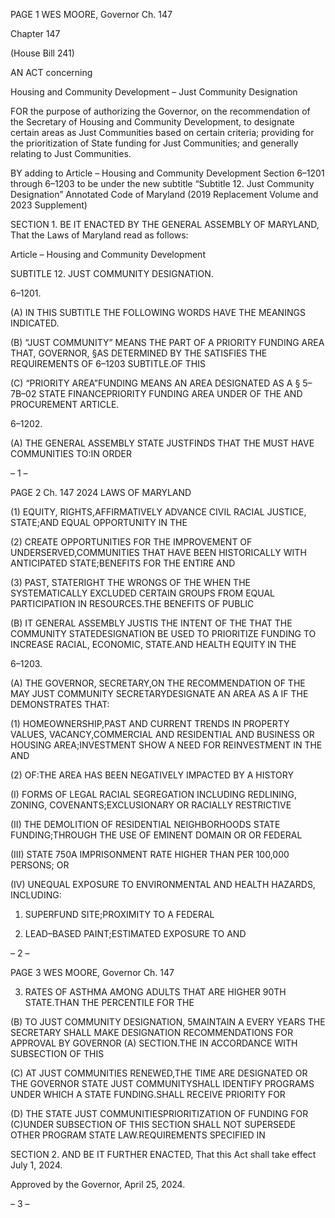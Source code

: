 PAGE 1
WES MOORE, Governor Ch. 147

Chapter 147

(House Bill 241)

AN ACT concerning

Housing and Community Development – Just Community Designation

FOR the purpose of authorizing the Governor, on the recommendation of the Secretary of
Housing and Community Development, to designate certain areas as Just
Communities based on certain criteria; providing for the prioritization of State
funding for Just Communities; and generally relating to Just Communities.

BY adding to
Article – Housing and Community Development
Section 6–1201 through 6–1203 to be under the new subtitle “Subtitle 12. Just
Community Designation”
Annotated Code of Maryland
(2019 Replacement Volume and 2023 Supplement)

SECTION 1. BE IT ENACTED BY THE GENERAL ASSEMBLY OF MARYLAND,
That the Laws of Maryland read as follows:

Article – Housing and Community Development

SUBTITLE 12. JUST COMMUNITY DESIGNATION.

6–1201.

(A) IN THIS SUBTITLE THE FOLLOWING WORDS HAVE THE MEANINGS
INDICATED.

(B) “JUST COMMUNITY” MEANS THE PART OF A PRIORITY FUNDING AREA
THAT, GOVERNOR, §AS DETERMINED BY THE SATISFIES THE REQUIREMENTS OF
6–1203 SUBTITLE.OF THIS

(C) “PRIORITY AREA”FUNDING MEANS AN AREA DESIGNATED AS A
§ 5–7B–02 STATE FINANCEPRIORITY FUNDING AREA UNDER OF THE AND
PROCUREMENT ARTICLE.

6–1202.

(A) THE GENERAL ASSEMBLY STATE JUSTFINDS THAT THE MUST HAVE
COMMUNITIES TO:IN ORDER

– 1 –

PAGE 2
Ch. 147 2024 LAWS OF MARYLAND

(1) EQUITY, RIGHTS,AFFIRMATIVELY ADVANCE CIVIL RACIAL
JUSTICE, STATE;AND EQUAL OPPORTUNITY IN THE

(2) CREATE OPPORTUNITIES FOR THE IMPROVEMENT OF
UNDERSERVED,COMMUNITIES THAT HAVE BEEN HISTORICALLY WITH ANTICIPATED
STATE;BENEFITS FOR THE ENTIRE AND

(3) PAST, STATERIGHT THE WRONGS OF THE WHEN THE
SYSTEMATICALLY EXCLUDED CERTAIN GROUPS FROM EQUAL PARTICIPATION IN
RESOURCES.THE BENEFITS OF PUBLIC

(B) IT GENERAL ASSEMBLY JUSTIS THE INTENT OF THE THAT THE
COMMUNITY STATEDESIGNATION BE USED TO PRIORITIZE FUNDING TO INCREASE
RACIAL, ECONOMIC, STATE.AND HEALTH EQUITY IN THE

6–1203.

(A) THE GOVERNOR, SECRETARY,ON THE RECOMMENDATION OF THE MAY
JUST COMMUNITY SECRETARYDESIGNATE AN AREA AS A IF THE DEMONSTRATES
THAT:

(1) HOMEOWNERSHIP,PAST AND CURRENT TRENDS IN PROPERTY
VALUES, VACANCY,COMMERCIAL AND RESIDENTIAL AND BUSINESS OR HOUSING
AREA;INVESTMENT SHOW A NEED FOR REINVESTMENT IN THE AND

(2) OF:THE AREA HAS BEEN NEGATIVELY IMPACTED BY A HISTORY

(I) FORMS OF LEGAL RACIAL SEGREGATION INCLUDING
REDLINING, ZONING, COVENANTS;EXCLUSIONARY OR RACIALLY RESTRICTIVE

(II) THE DEMOLITION OF RESIDENTIAL NEIGHBORHOODS
STATE FUNDING;THROUGH THE USE OF EMINENT DOMAIN OR OR FEDERAL

(III) STATE 750A IMPRISONMENT RATE HIGHER THAN PER
100,000 PERSONS; OR

(IV) UNEQUAL EXPOSURE TO ENVIRONMENTAL AND HEALTH
HAZARDS, INCLUDING:

1. SUPERFUND SITE;PROXIMITY TO A FEDERAL

2. LEAD–BASED PAINT;ESTIMATED EXPOSURE TO AND

– 2 –

PAGE 3
WES MOORE, Governor Ch. 147

3. RATES OF ASTHMA AMONG ADULTS THAT ARE HIGHER
90TH STATE.THAN THE PERCENTILE FOR THE

(B) TO JUST COMMUNITY DESIGNATION, 5MAINTAIN A EVERY YEARS THE
SECRETARY SHALL MAKE DESIGNATION RECOMMENDATIONS FOR APPROVAL BY
GOVERNOR (A) SECTION.THE IN ACCORDANCE WITH SUBSECTION OF THIS

(C) AT JUST COMMUNITIES RENEWED,THE TIME ARE DESIGNATED OR THE
GOVERNOR STATE JUST COMMUNITYSHALL IDENTIFY PROGRAMS UNDER WHICH A
STATE FUNDING.SHALL RECEIVE PRIORITY FOR

(D) THE STATE JUST COMMUNITIESPRIORITIZATION OF FUNDING FOR
(C)UNDER SUBSECTION OF THIS SECTION SHALL NOT SUPERSEDE OTHER PROGRAM
STATE LAW.REQUIREMENTS SPECIFIED IN

SECTION 2. AND BE IT FURTHER ENACTED, That this Act shall take effect July
1, 2024.

Approved by the Governor, April 25, 2024.

– 3 –